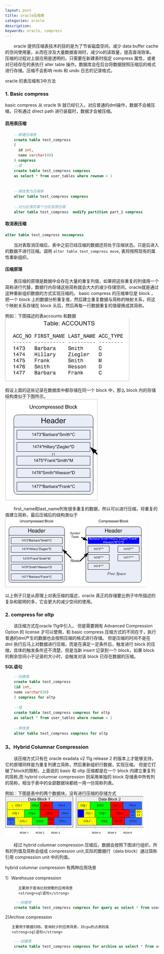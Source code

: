 ```yaml
---
layout: post
title: oracle压缩表
categories: oracle
description:
keywords: oracle, compress
---
```

&emsp;&emsp;oracle 提供压缩表技术的目的是为了节省磁盘空间，减少 data buffer cache 的空间使用量，从而在涉及大量数据查询时，减少io的读取量，提高查询效率。
压缩的过程对上层应用是透明的，只需要在新建表时指定 compress 属性，或者对已经存在的表执行 alter table 操作。数据库会在后台将数据按照压缩后的格式进行存储。压缩不会影响 redo 和 undo 日志的记录格式。

oracle 的表压缩有3中方法
### 1. Basic compress ###
   basic compress 从 oracle 9i 就已经引入，对应普通的dml操作，数据不会被压缩，只有通过 direct path 进行装载时，数据才会被压缩。
#### 启用表压缩 ####
```sql
	--新建压缩表
	create table test_compress 
	(
	  id int, 
	  name varchar(40)
	) compress
	--或
	create table test_compress compress 
	as select * from user_tables where rownum < 1


	--修改表为压缩表
	alter table test_compress compress 

	--对分区表的某个分区启用压缩
	alter table test_compress  modify partition part_1 compress
```
####  取消表压缩 ####
```sql
alter table test_compress nocompress
```
&emsp;&emsp;当对表取消压缩后，表中之前已经压缩的数据还将处于压缩状态。只是后进入的数据不进行压缩。调用 ```alter table test_compress move```, 表将按照现有的属性重新组织。

#### 压缩原理 ####

&emsp;&emsp;表压缩的原理是数据中会存在大量的重复列值，如果把这些重复的列值用一个简称进行代替，数据行内存储这些简称就会大大的减少存储空间，oracle就是通过这种重新组织数据的方式实现压缩的。
basic compress 的压缩单位是 block ，把一个 block 上的数据分析重复值，然后建立重复数据与简称的映射关系，将这个映射关系存储在 block 头后，然后再每一行数据重复的值替换成其简称。

例如：下图描述的表accounts 和数据<br/>
![accounts](/images/oracle/accounts-data.png)
		  
假设上面的这些记录在数据库中都存储在同一个 block 中，那么 block 内的存储结构类似于下图所示。<br/>
![block](/images/oracle/block-struct.png)
		
&emsp;&emsp;first_name和last_name列有很多重复的数据，所以可以进行压缩，将重复的值建立简称，最后压缩后的结构类似于<br/>
![zip-duplate](/images/oracle/zip-duplate.png)
	  
以上例子只是从原理上对表压缩的描述，oracle 真正的存储要比例子中所描述的复杂和聪明的多，它会更大的减少空间的使用。

### 2. compress for oltp ###
  &emsp;&emsp;该压缩方式在oracle 11g中引入， 但是需要拥有 Advanced Compression Option 的 license 才可以使用，和 basic compress 压缩方式的不同在于，执行普通的dml产生的数据也会按照压缩的格式进行存储。
  但是压缩的时间不是在 dml 执行后马上对数据进行压缩，而是在满足一定条件后，触发进行 block 的压缩，具体的触发条件还不清楚，但是当新 insert 记录到一个 block，如果 block 的剩余空间小于记录的大小时，会触发对该 block 已存在数据的压缩。
  
  <strong>SQL语句</strong>
```sql
	--创建表
	create table test_compress
	(id int,
	name varchar(50)
	) compress for oltp

	--或
	create table test_compress compress for oltp
	as select * from user_tables where rownum < 1

	--修改表
	alter table test_compress compress for oltp
```

### 3、Hybrid Columnar Compression ###
&emsp;&emsp;该压缩方式只有在 oracle exadata v2  11g release 2 的版本上才能够支持，它的原理同样是为重复列建立简称，然后重新组织行数据，实现压缩。
但是它打破了block的限制，上面说的 basic 和 oltp 压缩都是在一个 block 内建立重复列的简称,而 hybrid columnar compression 则采用单独的 block 存储表中所有列的简称，相当于表中的全部数据块都统一用一份简称列表。

例如：下图是表中的两个数据块，没有进行压缩的存储方式
![data-block](/images/oracle/data-block.png)

&emsp;&emsp;经过 hybrid columnar compression 压缩后，数据会按照下图进行组织，所有的列值及简称会组成 compression unit,实际的数据行（data block）通过简称引用 compression unit 中的列值。

hybrid columnar compression 有两种应用场景

   1）Warehouse compression

          主要用于查询比较频繁的应用场景
          <strong>sql语句</strong>
```sql
	 --创建表
	create table test_compress compress for query as select * from user_tables;
```

  2)Archive compression

       主要用于数据归档，查询较少的应用场景，对cpu的占用较高
       <strong>sql语句</strong>
```sql
	---创建表
	create table test_compress compress for archive as select * from user_tables;
```